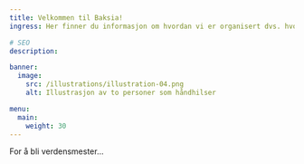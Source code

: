 ```yaml
---
title: Velkommen til Baksia!
ingress: Her finner du informasjon om hvordan vi er organisert dvs. hvordan ansvarsfordeling, arbeidsform og styring skjer i forvaltning og videreutvikling av våre produkter.

# SEO
description:

banner:
  image:
    src: /illustrations/illustration-04.png
    alt: Illustrasjon av to personer som håndhilser

menu:
  main:
    weight: 30
---
```


For å bli verdensmester...
